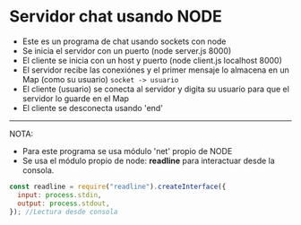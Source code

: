 # Servidor chat usando NODE
* Este es un programa de chat usando sockets con node
* Se inicia el servidor con un puerto (node server.js 8000)
* El cliente se inicia con un host y puerto (node client.js localhost 8000)
* El servidor recibe las conexiónes y el primer mensaje lo almacena en un Map (como su usuario) `socket -> usuario`
* El cliente (usuario) se conecta al servidor y digita su usuario para que el servidor lo guarde en el Map
* El cliente se desconecta usando 'end'
<hr>
NOTA:

- Para este programa se usa módulo 'net' propio de NODE
- Se usa el módulo propio de node: **readline** para interactuar desde la consola.
```js
const readline = require("readline").createInterface({
  input: process.stdin,
  output: process.stdout,
}); //Lectura desde consola
```
